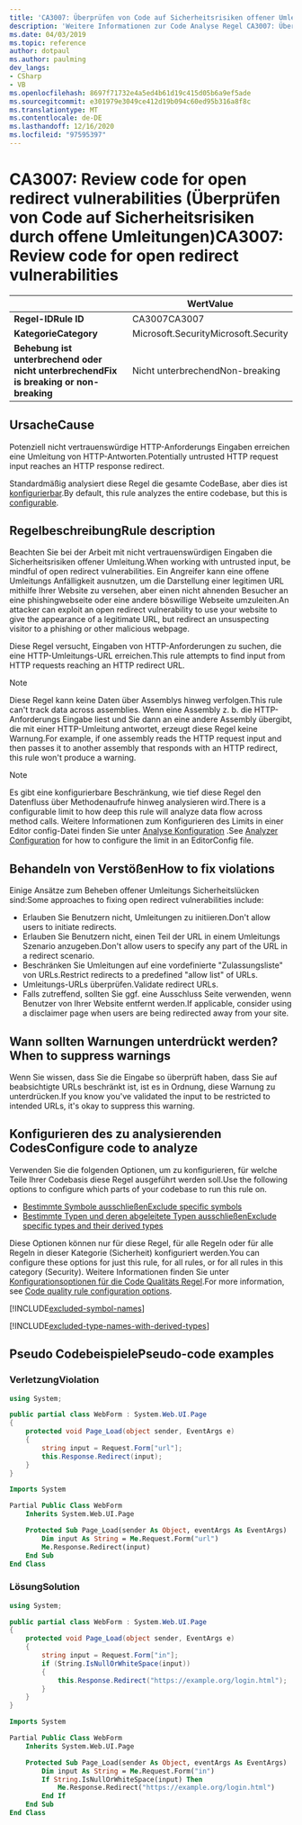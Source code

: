 ```yaml
---
title: 'CA3007: Überprüfen von Code auf Sicherheitsrisiken offener Umleitung (Code Analyse)'
description: 'Weitere Informationen zur Code Analyse Regel CA3007: Überprüfen von Code für Sicherheitsrisiken bei offener Umleitung'
ms.date: 04/03/2019
ms.topic: reference
author: dotpaul
ms.author: paulming
dev_langs:
- CSharp
- VB
ms.openlocfilehash: 8697f71732e4a5ed4b61d19c415d05b6a9ef5ade
ms.sourcegitcommit: e301979e3049ce412d19b094c60ed95b316a8f8c
ms.translationtype: MT
ms.contentlocale: de-DE
ms.lasthandoff: 12/16/2020
ms.locfileid: "97595397"
---
```

# <a name="ca3007-review-code-for-open-redirect-vulnerabilities"></a><span data-ttu-id="7f245-103">CA3007: Review code for open redirect vulnerabilities (Überprüfen von Code auf Sicherheitsrisiken durch offene Umleitungen)</span><span class="sxs-lookup"><span data-stu-id="7f245-103">CA3007: Review code for open redirect vulnerabilities</span></span>

| | <span data-ttu-id="7f245-104">Wert</span><span class="sxs-lookup"><span data-stu-id="7f245-104">Value</span></span> |
|-|-|
| <span data-ttu-id="7f245-105">**Regel-ID**</span><span class="sxs-lookup"><span data-stu-id="7f245-105">**Rule ID**</span></span> |<span data-ttu-id="7f245-106">CA3007</span><span class="sxs-lookup"><span data-stu-id="7f245-106">CA3007</span></span>|
| <span data-ttu-id="7f245-107">**Kategorie**</span><span class="sxs-lookup"><span data-stu-id="7f245-107">**Category**</span></span> |<span data-ttu-id="7f245-108">Microsoft.Security</span><span class="sxs-lookup"><span data-stu-id="7f245-108">Microsoft.Security</span></span>|
| <span data-ttu-id="7f245-109">**Behebung ist unterbrechend oder nicht unterbrechend**</span><span class="sxs-lookup"><span data-stu-id="7f245-109">**Fix is breaking or non-breaking**</span></span> |<span data-ttu-id="7f245-110">Nicht unterbrechend</span><span class="sxs-lookup"><span data-stu-id="7f245-110">Non-breaking</span></span>|

## <a name="cause"></a><span data-ttu-id="7f245-111">Ursache</span><span class="sxs-lookup"><span data-stu-id="7f245-111">Cause</span></span>

<span data-ttu-id="7f245-112">Potenziell nicht vertrauenswürdige HTTP-Anforderungs Eingaben erreichen eine Umleitung von HTTP-Antworten.</span><span class="sxs-lookup"><span data-stu-id="7f245-112">Potentially untrusted HTTP request input reaches an HTTP response redirect.</span></span>

<span data-ttu-id="7f245-113">Standardmäßig analysiert diese Regel die gesamte CodeBase, aber dies ist [konfigurierbar](#configure-code-to-analyze).</span><span class="sxs-lookup"><span data-stu-id="7f245-113">By default, this rule analyzes the entire codebase, but this is [configurable](#configure-code-to-analyze).</span></span>

## <a name="rule-description"></a><span data-ttu-id="7f245-114">Regelbeschreibung</span><span class="sxs-lookup"><span data-stu-id="7f245-114">Rule description</span></span>

<span data-ttu-id="7f245-115">Beachten Sie bei der Arbeit mit nicht vertrauenswürdigen Eingaben die Sicherheitsrisiken offener Umleitung.</span><span class="sxs-lookup"><span data-stu-id="7f245-115">When working with untrusted input, be mindful of open redirect vulnerabilities.</span></span> <span data-ttu-id="7f245-116">Ein Angreifer kann eine offene Umleitungs Anfälligkeit ausnutzen, um die Darstellung einer legitimen URL mithilfe Ihrer Website zu versehen, aber einen nicht ahnenden Besucher an eine phishingwebseite oder eine andere böswillige Webseite umzuleiten.</span><span class="sxs-lookup"><span data-stu-id="7f245-116">An attacker can exploit an open redirect vulnerability to use your website to give the appearance of a legitimate URL, but redirect an unsuspecting visitor to a phishing or other malicious webpage.</span></span>

<span data-ttu-id="7f245-117">Diese Regel versucht, Eingaben von HTTP-Anforderungen zu suchen, die eine HTTP-Umleitungs-URL erreichen.</span><span class="sxs-lookup"><span data-stu-id="7f245-117">This rule attempts to find input from HTTP requests reaching an HTTP redirect URL.</span></span>

> [!NOTE]
> <span data-ttu-id="7f245-118">Diese Regel kann keine Daten über Assemblys hinweg verfolgen.</span><span class="sxs-lookup"><span data-stu-id="7f245-118">This rule can't track data across assemblies.</span></span> <span data-ttu-id="7f245-119">Wenn eine Assembly z. b. die HTTP-Anforderungs Eingabe liest und Sie dann an eine andere Assembly übergibt, die mit einer HTTP-Umleitung antwortet, erzeugt diese Regel keine Warnung.</span><span class="sxs-lookup"><span data-stu-id="7f245-119">For example, if one assembly reads the HTTP request input and then passes it to another assembly that responds with an HTTP redirect, this rule won't produce a warning.</span></span>

> [!NOTE]
> <span data-ttu-id="7f245-120">Es gibt eine konfigurierbare Beschränkung, wie tief diese Regel den Datenfluss über Methodenaufrufe hinweg analysieren wird.</span><span class="sxs-lookup"><span data-stu-id="7f245-120">There is a configurable limit to how deep this rule will analyze data flow across method calls.</span></span> <span data-ttu-id="7f245-121">Weitere Informationen zum Konfigurieren des Limits in einer Editor config-Datei finden Sie unter [Analyse Konfiguration](https://github.com/dotnet/roslyn-analyzers/blob/master/docs/Analyzer%20Configuration.md#dataflow-analysis) .</span><span class="sxs-lookup"><span data-stu-id="7f245-121">See [Analyzer Configuration](https://github.com/dotnet/roslyn-analyzers/blob/master/docs/Analyzer%20Configuration.md#dataflow-analysis) for how to configure the limit in an EditorConfig file.</span></span>

## <a name="how-to-fix-violations"></a><span data-ttu-id="7f245-122">Behandeln von Verstößen</span><span class="sxs-lookup"><span data-stu-id="7f245-122">How to fix violations</span></span>

<span data-ttu-id="7f245-123">Einige Ansätze zum Beheben offener Umleitungs Sicherheitslücken sind:</span><span class="sxs-lookup"><span data-stu-id="7f245-123">Some approaches to fixing open redirect vulnerabilities include:</span></span>

- <span data-ttu-id="7f245-124">Erlauben Sie Benutzern nicht, Umleitungen zu initiieren.</span><span class="sxs-lookup"><span data-stu-id="7f245-124">Don't allow users to initiate redirects.</span></span>
- <span data-ttu-id="7f245-125">Erlauben Sie Benutzern nicht, einen Teil der URL in einem Umleitungs Szenario anzugeben.</span><span class="sxs-lookup"><span data-stu-id="7f245-125">Don't allow users to specify any part of the URL in a redirect scenario.</span></span>
- <span data-ttu-id="7f245-126">Beschränken Sie Umleitungen auf eine vordefinierte "Zulassungsliste" von URLs.</span><span class="sxs-lookup"><span data-stu-id="7f245-126">Restrict redirects to a predefined "allow list" of URLs.</span></span>
- <span data-ttu-id="7f245-127">Umleitungs-URLs überprüfen.</span><span class="sxs-lookup"><span data-stu-id="7f245-127">Validate redirect URLs.</span></span>
- <span data-ttu-id="7f245-128">Falls zutreffend, sollten Sie ggf. eine Ausschluss Seite verwenden, wenn Benutzer von Ihrer Website entfernt werden.</span><span class="sxs-lookup"><span data-stu-id="7f245-128">If applicable, consider using a disclaimer page when users are being redirected away from your site.</span></span>

## <a name="when-to-suppress-warnings"></a><span data-ttu-id="7f245-129">Wann sollten Warnungen unterdrückt werden?</span><span class="sxs-lookup"><span data-stu-id="7f245-129">When to suppress warnings</span></span>

<span data-ttu-id="7f245-130">Wenn Sie wissen, dass Sie die Eingabe so überprüft haben, dass Sie auf beabsichtigte URLs beschränkt ist, ist es in Ordnung, diese Warnung zu unterdrücken.</span><span class="sxs-lookup"><span data-stu-id="7f245-130">If you know you've validated the input to be restricted to intended URLs, it's okay to suppress this warning.</span></span>

## <a name="configure-code-to-analyze"></a><span data-ttu-id="7f245-131">Konfigurieren des zu analysierenden Codes</span><span class="sxs-lookup"><span data-stu-id="7f245-131">Configure code to analyze</span></span>

<span data-ttu-id="7f245-132">Verwenden Sie die folgenden Optionen, um zu konfigurieren, für welche Teile Ihrer Codebasis diese Regel ausgeführt werden soll.</span><span class="sxs-lookup"><span data-stu-id="7f245-132">Use the following options to configure which parts of your codebase to run this rule on.</span></span>

- [<span data-ttu-id="7f245-133">Bestimmte Symbole ausschließen</span><span class="sxs-lookup"><span data-stu-id="7f245-133">Exclude specific symbols</span></span>](#exclude-specific-symbols)
- [<span data-ttu-id="7f245-134">Bestimmte Typen und deren abgeleitete Typen ausschließen</span><span class="sxs-lookup"><span data-stu-id="7f245-134">Exclude specific types and their derived types</span></span>](#exclude-specific-types-and-their-derived-types)

<span data-ttu-id="7f245-135">Diese Optionen können nur für diese Regel, für alle Regeln oder für alle Regeln in dieser Kategorie (Sicherheit) konfiguriert werden.</span><span class="sxs-lookup"><span data-stu-id="7f245-135">You can configure these options for just this rule, for all rules, or for all rules in this category (Security).</span></span> <span data-ttu-id="7f245-136">Weitere Informationen finden Sie unter [Konfigurationsoptionen für die Code Qualitäts Regel](../code-quality-rule-options.md).</span><span class="sxs-lookup"><span data-stu-id="7f245-136">For more information, see [Code quality rule configuration options](../code-quality-rule-options.md).</span></span>

[!INCLUDE[excluded-symbol-names](~/includes/code-analysis/excluded-symbol-names.md)]

[!INCLUDE[excluded-type-names-with-derived-types](~/includes/code-analysis/excluded-type-names-with-derived-types.md)]

## <a name="pseudo-code-examples"></a><span data-ttu-id="7f245-137">Pseudo Codebeispiele</span><span class="sxs-lookup"><span data-stu-id="7f245-137">Pseudo-code examples</span></span>

### <a name="violation"></a><span data-ttu-id="7f245-138">Verletzung</span><span class="sxs-lookup"><span data-stu-id="7f245-138">Violation</span></span>

```csharp
using System;

public partial class WebForm : System.Web.UI.Page
{
    protected void Page_Load(object sender, EventArgs e)
    {
        string input = Request.Form["url"];
        this.Response.Redirect(input);
    }
}
```

```vb
Imports System

Partial Public Class WebForm
    Inherits System.Web.UI.Page

    Protected Sub Page_Load(sender As Object, eventArgs As EventArgs)
        Dim input As String = Me.Request.Form("url")
        Me.Response.Redirect(input)
    End Sub
End Class
```

### <a name="solution"></a><span data-ttu-id="7f245-139">Lösung</span><span class="sxs-lookup"><span data-stu-id="7f245-139">Solution</span></span>

```csharp
using System;

public partial class WebForm : System.Web.UI.Page
{
    protected void Page_Load(object sender, EventArgs e)
    {
        string input = Request.Form["in"];
        if (String.IsNullOrWhiteSpace(input))
        {
            this.Response.Redirect("https://example.org/login.html");
        }
    }
}
```

```vb
Imports System

Partial Public Class WebForm
    Inherits System.Web.UI.Page

    Protected Sub Page_Load(sender As Object, eventArgs As EventArgs)
        Dim input As String = Me.Request.Form("in")
        If String.IsNullOrWhiteSpace(input) Then
            Me.Response.Redirect("https://example.org/login.html")
        End If
    End Sub
End Class
```
